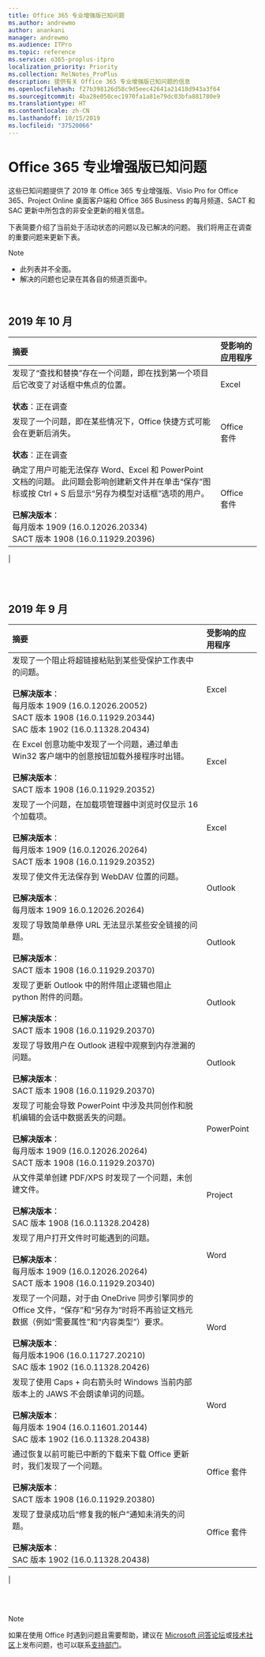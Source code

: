 ```yaml
---
title: Office 365 专业增强版已知问题
ms.author: andrewmo
author: anankani
manager: andrewmo
ms.audience: ITPro
ms.topic: reference
ms.service: o365-proplus-itpro
localization_priority: Priority
ms.collection: RelNotes_ProPlus
description: 提供有关 Office 365 专业增强版已知问题的信息
ms.openlocfilehash: f27b398126d58c9d5eec42641a21418d943a3f64
ms.sourcegitcommit: 4ba28e050cec1970fa1a81e79dc03bfa881780e9
ms.translationtype: HT
ms.contentlocale: zh-CN
ms.lasthandoff: 10/15/2019
ms.locfileid: "37520066"
---
```

# <a name="office-365-proplus-known-issues"></a>Office 365 专业增强版已知问题

这些已知问题提供了 2019 年 Office 365 专业增强版、Visio Pro for Office 365、Project Online 桌面客户端和 Office 365 Business 的每月频道、SACT 和 SAC 更新中所包含的非安全更新的相关信息。

下表简要介绍了当前处于活动状态的问题以及已解决的问题。  我们将用正在调查的重要问题来更新下表。

> [!NOTE]
>- 此列表并不全面。
>- 解决的问题也记录在其各自的频道页面中。

<br>

## <a name="october-2019"></a>2019 年 10 月

|摘要|受影响的应用程序|
|:-------------------------------------------------------------------------------------|:---------------------|
|发现了“查找和替换”存在一个问题，即在找到第一个项目后它改变了对话框中焦点的位置。 <br><br> **状态**：正在调查|Excel<br><br>
|发现了一个问题，即在某些情况下，Office 快捷方式可能会在更新后消失。  <br><br> **状态**：正在调查|Office 套件<br><br>
|确定了用户可能无法保存 Word、Excel 和 PowerPoint 文档的问题。  此问题会影响创建新文件并在单击“保存”图标或按 Ctrl + S 后显示“另存为模型对话框”选项的用户。<br><br> **已解决版本**： <br>每月版本 1909 (16.0.12026.20334) <br> SACT 版本 1908 (16.0.11929.20396)|Office 套件<br><br>
|

<br>
<br>

## <a name="september-2019"></a>2019 年 9 月

|摘要|受影响的应用程序|
|:-------------------------------------------------------------------------------------|:---------------------|
|发现了一个阻止将超链接粘贴到某些受保护工作表中的问题。 <br><br> **已解决版本**： <br>每月版本 1909 (16.0.12026.20052) <br> SACT 版本 1908 (16.0.11929.20344) <br> SAC 版本 1902  (16.0.11328.20434)|Excel<br><br>
|在 Excel 创意功能中发现了一个问题，通过单击 Win32 客户端中的创意按钮加载外接程序时出错。 <br><br> **已解决版本**： <br>SACT 版本 1908 (16.0.11929.20352) <br>|Excel<br><br>
|发现了一个问题，在加载项管理器中浏览时仅显示 16 个加载项。 <br><br>**已解决版本**： <br>每月版本 1909 (16.0.12026.20264) <br> SACT 版本 1908 (16.0.11929.20352) <br>|Excel<br><br>
|发现了使文件无法保存到 WebDAV 位置的问题。<br><br>**已解决版本**： <br>每月版本 1909 16.0.12026.20264)|Outlook<br><br>
|发现了导致简单悬停 URL 无法显示某些安全链接的问题。<br><br>**已解决版本**： <br> SACT 版本 1908 (16.0.11929.20370)|Outlook<br><br>
|发现了更新 Outlook 中的附件阻止逻辑也阻止 python 附件的问题。<br><br>**已解决版本**： <br>SACT 版本 1908 (16.0.11929.20370)|Outlook<br><br>
|发现了导致用户在 Outlook 进程中观察到内存泄漏的问题。<br><br>**已解决版本**： <br>SACT 版本 1908 (16.0.11929.20370)|Outlook<br><br>
|发现了可能会导致 PowerPoint 中涉及共同创作和脱机编辑的会话中数据丢失的问题。<br><br>**已解决版本**： <br>每月版本 1909 (16.0.12026.20264)<br>SACT 版本 1908 (16.0.11929.20370) |PowerPoint<br><br>
|从文件菜单创建 PDF/XPS 时发现了一个问题，未创建文件。 <br><br>**已解决版本**： <br>SAC 版本 1908 (16.0.11328.20428)|Project<br><br>
|发现了用户打开文件时可能遇到的问题。<br><br>**已解决版本**： <br>每月版本 1909 (16.0.12026.20264) <br> SACT 版本 1908 (16.0.11929.20340)|Word<br><br>
|发现了一个问题，对于由 OneDrive 同步引擎同步的 Office 文件，“保存”和“另存为”时将不再验证文档元数据（例如“需要属性”和“内容类型”）要求。<br><br>**已解决版本**： <br> 每月版本1906 (16.0.11727.20210)<br>SAC 版本 1902 (16.0.11328.20426)|Word<br><br>
|发现了使用 Caps + 向右箭头时 Windows 当前内部版本上的 JAWS 不会朗读单词的问题。<br><br>**已解决版本**： <br>每月版本 1904 (16.0.11601.20144)<br>SAC 版本 1902 (16.0.11328.20438)|Word<br><br>
|通过恢复以前可能已中断的下载来下载 Office 更新时，我们发现了一个问题。<br><br>**已解决版本**： <br> SACT 版本 1908 (16.0.11929.20380)|Office 套件<br><br>
|发现了登录成功后“修复我的帐户”通知未消失的问题。<br><br>**已解决版本**： <br>SAC 版本 1902 (16.0.11328.20438)|Office 套件<br><br>
|


<br>
<br>

> [!NOTE]
> 如果在使用 Office 时遇到问题且需要帮助，建议在 [Microsoft 问答论坛](https://answers.microsoft.com/)或[技术社区](https://techcommunity.microsoft.com/)上发布问题，也可以联系[支持部门](https://support.microsoft.com/contactus)。
